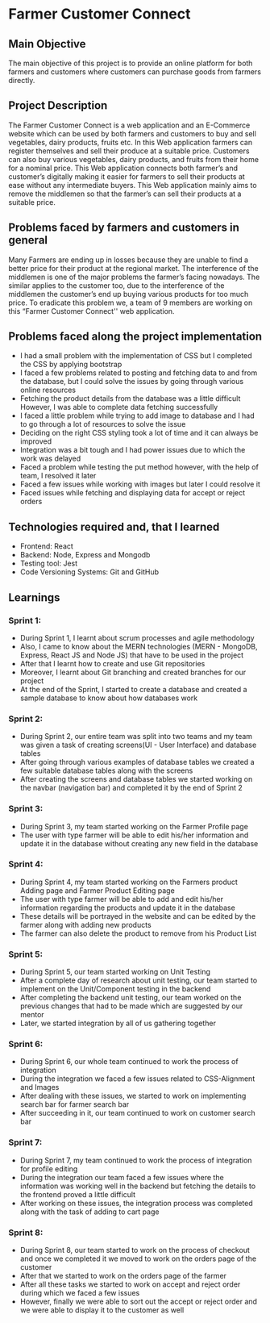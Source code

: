 # Farmer Customer Connect
## Main Objective
The main objective of this project is to provide an online platform for both farmers and customers where customers can purchase goods from farmers directly.

## Project Description
The Farmer Customer Connect is a web application and an E-Commerce website which can be used by both farmers and customers to buy and sell vegetables, dairy products, fruits etc. In this Web application farmers can register themselves and sell their produce at a suitable price. Customers can also buy various vegetables, dairy products, and fruits from their home for a nominal price. This Web application connects both farmer’s and customer’s digitally making it easier for farmers to sell their products at ease without any intermediate buyers. This Web application mainly aims to remove the middlemen so that the farmer’s can sell their products at a suitable price.

## Problems faced by farmers and customers in general
Many Farmers are ending up in losses because they are unable to find a better price for their product at the regional market. The interference of the middlemen is one of the major problems the farmer’s facing nowadays. The similar applies to the customer too, due to the interference of the middlemen the customer’s end up buying various products for too much price. To eradicate this problem we, a team of 9 members are working on this “Farmer Customer Connect'' web application.


## Problems faced along the project implementation
* I had a small problem with the implementation of CSS but I completed the CSS by applying bootstrap
* I faced a few problems related to posting and fetching data to and from the database, but I could solve the issues by going through various online resources
* Fetching the product details from the database was a little difficult However, I was able to complete data fetching successfully
* I faced a little problem while trying to add image to database and I had to go through a lot of resources to solve the issue
* Deciding on the right CSS styling took a lot of time and it can always be improved
* Integration was a bit tough and I had power issues due to which the work was delayed
* Faced a problem while testing the put method however, with the help of team, I resolved it later
* Faced a few issues while working with images but later I could resolve it
* Faced issues while fetching and displaying data for accept or reject orders

## Technologies required and, that I learned
* Frontend:
React
* Backend:
Node, Express and Mongodb
* Testing tool:
Jest
* Code Versioning Systems:
Git and GitHub

## Learnings
### Sprint 1:
* During Sprint 1, I learnt about scrum processes and agile methodology
* Also, I came to know about the MERN technologies (MERN - MongoDB, Express, React JS and Node JS) that have to be used in the project
* After that I learnt how to create and use Git repositories
* Moreover, I learnt about Git branching and created branches for our project 
* At the end of the Sprint, I started to create a database and created a sample database to know about how databases work

### Sprint 2:
* During Sprint 2, our entire team was split into two teams and my team was given a task of creating screens(UI - User Interface) and database tables
* After going through various examples of database tables we created a few suitable database tables along with the screens
* After creating the screens and database tables we started working on the navbar (navigation bar) and completed it by the end of Sprint 2

### Sprint 3:
* During Sprint 3, my team started working on the Farmer Profile page
* The user with type farmer will be able to edit his/her information and update it in the database without creating any new field in the database

### Sprint 4:
* During Sprint 4, my team started working on the Farmers product Adding page and Farmer Product Editing page
* The user with type farmer will be able to add and edit his/her information regarding the products and update it in the database
* These details will be portrayed in the website and can be edited by the farmer along with adding new products
* The farmer can also delete the product to remove from his Product List

### Sprint 5:
* During Sprint 5, our team started working on Unit Testing
* After a complete day of research about unit testing, our team started to implement on the Unit/Component testing in the backend
* After completing the backend unit testing, our team worked on the previous changes that had to be made which are suggested by our mentor
* Later, we started integration by all of us gathering together

### Sprint 6:
* During Sprint 6, our whole team continued to work the process of integration
* During the integration we faced a few issues related to CSS-Alignment and Images
* After dealing with these issues, we started to work on implementing search bar for farmer search bar
* After succeeding in it, our team continued to work on customer search bar

### Sprint 7:
* During Sprint 7, my team continued to work the process of integration for profile editing
* During the integration our team faced a few issues where the information was working well in the backend but fetching the details to the frontend proved a little difficult
* After working on these issues, the integration process was completed along with the task of adding to cart page

### Sprint 8:
* During Sprint 8, our team started to work on the process of checkout and once we completed it we moved to work on the orders page of the customer
* After that we started to work on the orders page of the farmer
* After all these tasks we started to work on accept and reject order during which we faced a few issues
* However, finally we were able to sort out the accept or reject order and we were able to display it to the customer as well

